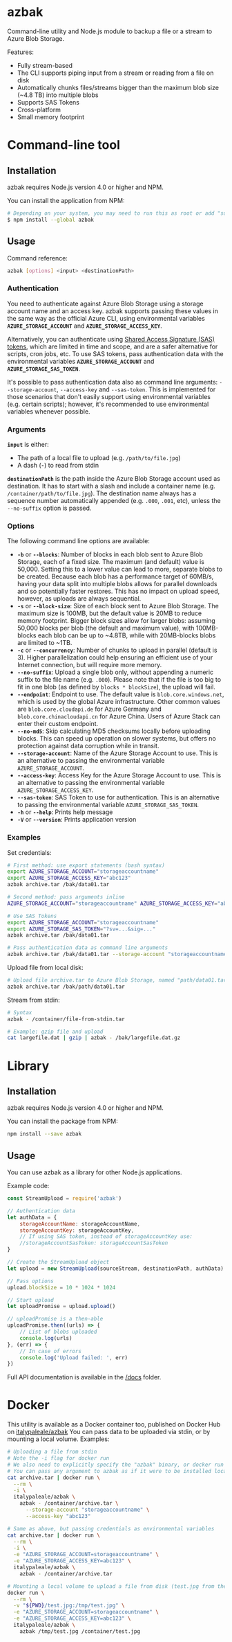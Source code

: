 # azbak

Command-line utility and Node.js module to backup a file or a stream to Azure Blob Storage.

Features:

- Fully stream-based
- The CLI supports piping input from a stream or reading from a file on disk
- Automatically chunks files/streams bigger than the maximum blob size (~4.8 TB) into multiple blobs
- Supports SAS Tokens
- Cross-platform
- Small memory footprint

# Command-line tool

## Installation

azbak requires Node.js version 4.0 or higher and NPM.

You can install the application from NPM:

````sh
# Depending on your system, you may need to run this as root or add "sudo"
$ npm install --global azbak
````

## Usage

Command reference:

````sh
azbak [options] <input> <destinationPath>
````

### Authentication

You need to authenticate against Azure Blob Storage using a storage account name and an access key. azbak supports passing these values in the same way as the official Azure CLI, using environmental variables **`AZURE_STORAGE_ACCOUNT`** and **`AZURE_STORAGE_ACCESS_KEY`**.

Alternatively, you can authenticate using [Shared Access Signature (SAS) tokens](https://docs.microsoft.com/en-us/azure/storage/storage-dotnet-shared-access-signature-part-1), which are limited in time and scope, and are a safer alternative for scripts, cron jobs, etc. To use SAS tokens, pass authentication data with the environmental variables **`AZURE_STORAGE_ACCOUNT`** and **`AZURE_STORAGE_SAS_TOKEN`**.

It's possible to pass authentication data also as command line arguments: `--storage-account`, `--access-key` and `--sas-token`. This is implemented for those scenarios that don't easily support using environmental variables (e.g. certain scripts); however, it's recommended to use environmental variables whenever possible.

### Arguments

**`input`** is either:

- The path of a local file to upload (e.g. `/path/to/file.jpg`)
- A dash (**`-`**) to read from stdin

**`destinationPath`** is the path inside the Azure Blob Storage account used as destination. It has to start with a slash and include a container name (e.g. `/container/path/to/file.jpg`). The destination name always has a sequence number automatically appended (e.g. `.000`, `.001`, etc), unless the `--no-suffix` option is passed.

### Options

The following command line options are available:

- **`-b`** or **`--blocks`**: Number of blocks in each blob sent to Azure Blob Storage, each of a fixed size. The maximum (and default) value is 50,000. Setting this to a lower value can lead to more, separate blobs to be created. Because each blob has a performance target of 60MB/s, having your data split into multiple blobs allows for parallel downloads and so potentially faster restores. This has no impact on upload speed, however, as uploads are always sequential.
- **`-s`** or **`--block-size`**: Size of each block sent to Azure Blob Storage. The maximum size is 100MB, but the default value is 20MB to reduce memory footprint. Bigger block sizes allow for larger blobs: assuming 50,000 blocks per blob (the default and maximum value), with 100MB-blocks each blob can be up to ~4.8TB, while with 20MB-blocks blobs are limited to ~1TB.
- **`-c`** or **`--concurrency`**: Number of chunks to upload in parallel (default is 3). Higher parallelization could help ensuring an efficient use of your Internet connection, but will require more memory.
- **`--no-suffix`**: Upload a single blob only, without appending a numeric suffix to the file name (e.g. `.000`). Please note that if the file is too big to fit in one blob (as defined by `blocks * blockSize`), the upload will fail.
- **`--endpoint`**: Endpoint to use. The default value is `blob.core.windows.net`, which is used by the global Azure infrastructure. Other common values are `blob.core.cloudapi.de` for Azure Germany and `blob.core.chinacloudapi.cn` for Azure China. Users of Azure Stack can enter their custom endpoint.
- **`--no-md5`**: Skip calculating MD5 checksums locally before uploading blocks. This can speed up operation on slower systems, but offers no protection against data corruption while in transit.
- **`--storage-account`**: Name of the Azure Storage Account to use. This is an alternative to passing the environmental variable `AZURE_STORAGE_ACCOUNT`.
- **`--access-key`**: Access Key for the Azure Storage Account to use. This is an alternative to passing the environmental variable `AZURE_STORAGE_ACCESS_KEY`.
- **`--sas-token`**: SAS Token to use for authentication. This is an alternative to passing the environmental variable `AZURE_STORAGE_SAS_TOKEN`.
- **`-h`** or **`--help`**: Prints help message
- **`-V`** or **`--version`**: Prints application version

### Examples

Set credentials:

````sh
# First method: use export statements (bash syntax)
export AZURE_STORAGE_ACCOUNT="storageaccountname"
export AZURE_STORAGE_ACCESS_KEY="abc123"
azbak archive.tar /bak/data01.tar

# Second method: pass arguments inline
AZURE_STORAGE_ACCOUNT="storageaccountname" AZURE_STORAGE_ACCESS_KEY="abc123" azbak archive.tar /bak/data01.tar

# Use SAS Tokens
export AZURE_STORAGE_ACCOUNT="storageaccountname"
export AZURE_STORAGE_SAS_TOKEN="?sv=...&sig=..."
azbak archive.tar /bak/data01.tar

# Pass authentication data as command line arguments
azbak archive.tar /bak/data01.tar --storage-account "storageaccountname" --sas-token "?sv=...&sig=..."
````

Upload file from local disk:

````sh
# Upload file archive.tar to Azure Blob Storage, named "path/data01.tar" inside the Storage Account "bak"
azbak archive.tar /bak/path/data01.tar
````

Stream from stdin:

````sh
# Syntax
azbak - /container/file-from-stdin.tar

# Example: gzip file and upload
cat largefile.dat | gzip | azbak - /bak/largefile.dat.gz
````

# Library

## Installation

azbak requires Node.js version 4.0 or higher and NPM.

You can install the package from NPM:

````sh
npm install --save azbak
````

## Usage

You can use azbak as a library for other Node.js applications.

Example code:

````js
const StreamUpload = require('azbak')

// Authentication data
let authData = {
    storageAccountName: storageAccountName,
    storageAccountKey: storageAccountKey,
    // If using SAS token, instead of storageAccountKey use:
    //storageAccountSasToken: storageAccountSasToken
}

// Create the StreamUpload object
let upload = new StreamUpload(sourceStream, destinationPath, authData)

// Pass options
upload.blockSize = 10 * 1024 * 1024

// Start upload
let uploadPromise = upload.upload()

// uploadPromise is a then-able
uploadPromise.then((urls) => {
    // List of blobs uploaded
    console.log(urls)
}, (err) => {
    // In case of errors
    console.log('Upload failed: ', err)
})
````

Full API documentation is available in the [/docs](docs) folder.

# Docker

This utility is available as a Docker container too, published on Docker Hub on [italypaleale/azbak](https://hub.docker.com/r/italypaleale/azbak/) You can pass data to be uploaded via stdin, or by mounting a local volume. Examples:

````sh
# Uploading a file from stdin
# Note the -i flag for docker run
# We also need to explicitly specify the "azbak" binary, or docker run will assume "-" is the executable
# You can pass any argument to azbak as if it were to be installed locally
cat archive.tar | docker run \
  --rm \
  -i \
  italypaleale/azbak \
    azbak - /container/archive.tar \
      --storage-account "storageaccountname" \
      --access-key "abc123"

# Same as above, but passing credentials as environmental variables
cat archive.tar | docker run \
  --rm \
  -i \
  -e "AZURE_STORAGE_ACCOUNT=storageaccountname" \
  -e "AZURE_STORAGE_ACCESS_KEY=abc123" \
  italypaleale/azbak \
    azbak - /container/archive.tar

# Mounting a local volume to upload a file from disk (test.jpg from the current folder)
docker run \
  --rm \
  -v "${PWD}/test.jpg:/tmp/test.jpg" \
  -e "AZURE_STORAGE_ACCOUNT=storageaccountname" \
  -e "AZURE_STORAGE_ACCESS_KEY=abc123" \
  italypaleale/azbak \
    azbak /tmp/test.jpg /container/test.jpg
````
